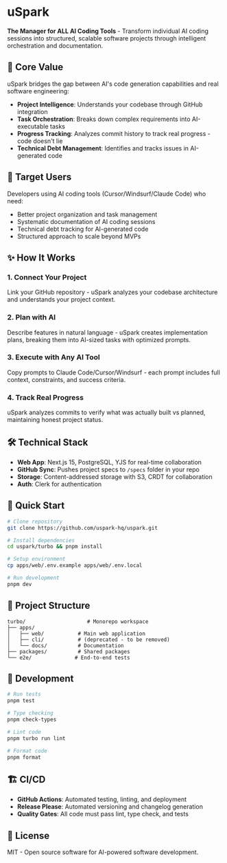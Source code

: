 # uSpark

**The Manager for ALL AI Coding Tools** - Transform individual AI coding sessions into structured, scalable software projects through intelligent orchestration and documentation.

## 🎯 Core Value

uSpark bridges the gap between AI's code generation capabilities and real software engineering:

- **Project Intelligence**: Understands your codebase through GitHub integration
- **Task Orchestration**: Breaks down complex requirements into AI-executable tasks
- **Progress Tracking**: Analyzes commit history to track real progress - code doesn't lie
- **Technical Debt Management**: Identifies and tracks issues in AI-generated code

## 👥 Target Users

Developers using AI coding tools (Cursor/Windsurf/Claude Code) who need:
- Better project organization and task management
- Systematic documentation of AI coding sessions
- Technical debt tracking for AI-generated code
- Structured approach to scale beyond MVPs

## ✨ How It Works

### 1. Connect Your Project
Link your GitHub repository - uSpark analyzes your codebase architecture and understands your project context.

### 2. Plan with AI
Describe features in natural language - uSpark creates implementation plans, breaking them into AI-sized tasks with optimized prompts.

### 3. Execute with Any AI Tool
Copy prompts to Claude Code/Cursor/Windsurf - each prompt includes full context, constraints, and success criteria.

### 4. Track Real Progress
uSpark analyzes commits to verify what was actually built vs planned, maintaining honest project status.

## 🛠 Technical Stack

- **Web App**: Next.js 15, PostgreSQL, YJS for real-time collaboration
- **GitHub Sync**: Pushes project specs to `/specs` folder in your repo
- **Storage**: Content-addressed storage with S3, CRDT for collaboration
- **Auth**: Clerk for authentication

## 🚀 Quick Start

```bash
# Clone repository
git clone https://github.com/uspark-hq/uspark.git

# Install dependencies
cd uspark/turbo && pnpm install

# Setup environment
cp apps/web/.env.example apps/web/.env.local

# Run development
pnpm dev
```

## 📁 Project Structure

```
turbo/                    # Monorepo workspace
├── apps/
│   ├── web/           # Main web application
│   ├── cli/           # (deprecated - to be removed)
│   └── docs/          # Documentation
├── packages/          # Shared packages
└── e2e/              # End-to-end tests
```

## 🧪 Development

```bash
# Run tests
pnpm test

# Type checking
pnpm check-types

# Lint code
pnpm turbo run lint

# Format code
pnpm format
```

## 🏗 CI/CD

- **GitHub Actions**: Automated testing, linting, and deployment
- **Release Please**: Automated versioning and changelog generation
- **Quality Gates**: All code must pass lint, type check, and tests

## 📄 License

MIT - Open source software for AI-powered software development.
